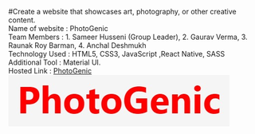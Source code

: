 #Create a website that showcases art, photography, or other creative content.
<br/>
Name of website :  PhotoGenic
<br/>
Team Members : 1. Sameer Husseni (Group Leader), 2. Gaurav Verma, 3. Raunak Roy Barman, 4. Anchal Deshmukh
<br/>
Technology Used : HTML5, CSS3, JavaScript ,React Native, SASS
<br/>
Additional Tool : Material UI.
<br/>
Hosted Link : <a href="https://642bcd6dd6ee0b5a07ece11b--timely-pavlova-185378.netlify.app/">PhotoGenic</a>
<br/>
<img src="photography-website/src/assets/WhatsApp Image 2023-04-04 at 21.39.30.jpg"/>
<br/>
